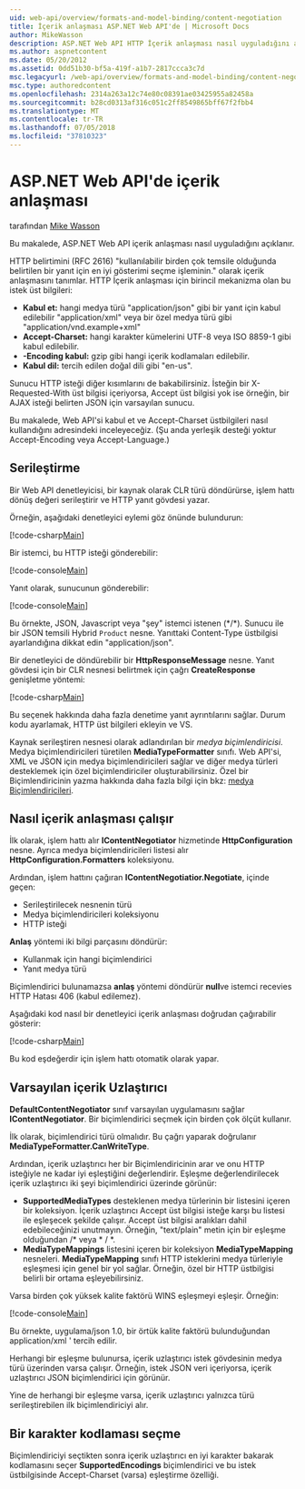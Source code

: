 ```yaml
---
uid: web-api/overview/formats-and-model-binding/content-negotiation
title: İçerik anlaşması ASP.NET Web API'de | Microsoft Docs
author: MikeWasson
description: ASP.NET Web API HTTP İçerik anlaşması nasıl uyguladığını açıklar.
ms.author: aspnetcontent
ms.date: 05/20/2012
ms.assetid: 0dd51b30-bf5a-419f-a1b7-2817ccca3c7d
msc.legacyurl: /web-api/overview/formats-and-model-binding/content-negotiation
msc.type: authoredcontent
ms.openlocfilehash: 2314a263a12c74e80c08391ae03425955a82458a
ms.sourcegitcommit: b28cd0313af316c051c2ff8549865bff67f2fbb4
ms.translationtype: MT
ms.contentlocale: tr-TR
ms.lasthandoff: 07/05/2018
ms.locfileid: "37810323"
---
```

<a name="content-negotiation-in-aspnet-web-api"></a>ASP.NET Web API'de içerik anlaşması
====================
tarafından [Mike Wasson](https://github.com/MikeWasson)

Bu makalede, ASP.NET Web API içerik anlaşması nasıl uyguladığını açıklanır.

HTTP belirtimini (RFC 2616) "kullanılabilir birden çok temsile olduğunda belirtilen bir yanıt için en iyi gösterimi seçme işleminin." olarak içerik anlaşmasını tanımlar. HTTP İçerik anlaşması için birincil mekanizma olan bu istek üst bilgileri:

- **Kabul et:** hangi medya türü "application/json" gibi bir yanıt için kabul edilebilir "application/xml" veya bir özel medya türü gibi &quot;application/vnd.example+xml&quot;
- **Accept-Charset:** hangi karakter kümelerini UTF-8 veya ISO 8859-1 gibi kabul edilebilir.
- **-Encoding kabul:** gzip gibi hangi içerik kodlamaları edilebilir.
- **Kabul dil:** tercih edilen doğal dili gibi "en-us".

Sunucu HTTP isteği diğer kısımlarını de bakabilirsiniz. İsteğin bir X-Requested-With üst bilgisi içeriyorsa, Accept üst bilgisi yok ise örneğin, bir AJAX isteği belirten JSON için varsayılan sunucu.

Bu makalede, Web API'si kabul et ve Accept-Charset üstbilgileri nasıl kullandığını adresindeki inceleyeceğiz. (Şu anda yerleşik desteği yoktur Accept-Encoding veya Accept-Language.)

## <a name="serialization"></a>Serileştirme

Bir Web API denetleyicisi, bir kaynak olarak CLR türü döndürürse, işlem hattı dönüş değeri serileştirir ve HTTP yanıt gövdesi yazar.

Örneğin, aşağıdaki denetleyici eylemi göz önünde bulundurun:

[!code-csharp[Main](content-negotiation/samples/sample1.cs)]

Bir istemci, bu HTTP isteği gönderebilir:

[!code-console[Main](content-negotiation/samples/sample2.cmd)]

Yanıt olarak, sunucunun gönderebilir:

[!code-console[Main](content-negotiation/samples/sample3.cmd)]

Bu örnekte, JSON, Javascript veya "şey" istemci istenen (\*/\*). Sunucu ile bir JSON temsili Hybrid `Product` nesne. Yanıttaki Content-Type üstbilgisi ayarlandığına dikkat edin &quot;application/json&quot;.

Bir denetleyici de döndürebilir bir **HttpResponseMessage** nesne. Yanıt gövdesi için bir CLR nesnesi belirtmek için çağrı **CreateResponse** genişletme yöntemi:

[!code-csharp[Main](content-negotiation/samples/sample4.cs)]

Bu seçenek hakkında daha fazla denetime yanıt ayrıntılarını sağlar. Durum kodu ayarlamak, HTTP üst bilgileri ekleyin ve VS.

Kaynak serileştiren nesnesi olarak adlandırılan bir *medya biçimlendiricisi*. Medya biçimlendiricileri türetilen **MediaTypeFormatter** sınıfı. Web API'si, XML ve JSON için medya biçimlendiricileri sağlar ve diğer medya türleri desteklemek için özel biçimlendiriciler oluşturabilirsiniz. Özel bir Biçimlendiricinin yazma hakkında daha fazla bilgi için bkz: [medya Biçimlendiricileri](media-formatters.md).

## <a name="how-content-negotiation-works"></a>Nasıl içerik anlaşması çalışır

İlk olarak, işlem hattı alır **IContentNegotiator** hizmetinde **HttpConfiguration** nesne. Ayrıca medya biçimlendiricileri listesi alır **HttpConfiguration.Formatters** koleksiyonu.

Ardından, işlem hattını çağıran **IContentNegotiatior.Negotiate**, içinde geçen:

- Serileştirilecek nesnenin türü
- Medya biçimlendiricileri koleksiyonu
- HTTP isteği

**Anlaş** yöntemi iki bilgi parçasını döndürür:

- Kullanmak için hangi biçimlendirici
- Yanıt medya türü

Biçimlendirici bulunamazsa **anlaş** yöntemi döndürür **null**ve istemci recevies HTTP Hatası 406 (kabul edilemez).

Aşağıdaki kod nasıl bir denetleyici içerik anlaşması doğrudan çağırabilir gösterir:

[!code-csharp[Main](content-negotiation/samples/sample5.cs)]

Bu kod eşdeğerdir için işlem hattı otomatik olarak yapar.

## <a name="default-content-negotiator"></a>Varsayılan içerik Uzlaştırıcı

**DefaultContentNegotiator** sınıf varsayılan uygulamasını sağlar **IContentNegotiator**. Bir biçimlendirici seçmek için birden çok ölçüt kullanır.

İlk olarak, biçimlendirici türü olmalıdır. Bu çağrı yaparak doğrulanır **MediaTypeFormatter.CanWriteType**.

Ardından, içerik uzlaştırıcı her bir Biçimlendiricinin arar ve onu HTTP isteğiyle ne kadar iyi eşleştiğini değerlendirir. Eşleşme değerlendirilecek içerik uzlaştırıcı iki şeyi biçimlendirici üzerinde görünür:

- **SupportedMediaTypes** desteklenen medya türlerinin bir listesini içeren bir koleksiyon. İçerik uzlaştırıcı Accept üst bilgisi isteğe karşı bu listesi ile eşleşecek şekilde çalışır. Accept üst bilgisi aralıkları dahil edebileceğinizi unutmayın. Örneğin, "text/plain" metin için bir eşleşme olduğundan /\* veya \* / \*.
- **MediaTypeMappings** listesini içeren bir koleksiyon **MediaTypeMapping** nesneleri. **MediaTypeMapping** sınıfı HTTP isteklerini medya türleriyle eşleşmesi için genel bir yol sağlar. Örneğin, özel bir HTTP üstbilgisi belirli bir ortama eşleyebilirsiniz.

Varsa birden çok yüksek kalite faktörü WINS eşleşmeyi eşleşir. Örneğin:

[!code-console[Main](content-negotiation/samples/sample6.cmd)]

Bu örnekte, uygulama/json 1.0, bir örtük kalite faktörü bulunduğundan application/xml ' tercih edilir.

Herhangi bir eşleşme bulunursa, içerik uzlaştırıcı istek gövdesinin medya türü üzerinden varsa çalışır. Örneğin, istek JSON veri içeriyorsa, içerik uzlaştırıcı JSON biçimlendirici için görünür.

Yine de herhangi bir eşleşme varsa, içerik uzlaştırıcı yalnızca türü serileştirebilen ilk biçimlendiriciyi alır.

## <a name="selecting-a-character-encoding"></a>Bir karakter kodlaması seçme

Biçimlendiriciyi seçtikten sonra içerik uzlaştırıcı en iyi karakter bakarak kodlamasını seçer **SupportedEncodings** biçimlendirici ve bu istek üstbilgisinde Accept-Charset (varsa) eşleştirme özelliği.
